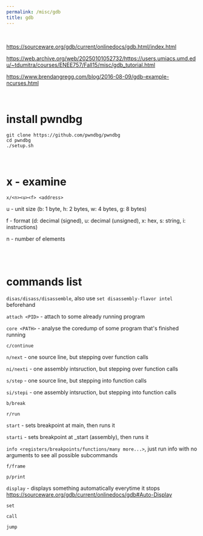 ```yaml
---
permalink: /misc/gdb
title: gdb
---
```


<br>



<https://sourceware.org/gdb/current/onlinedocs/gdb.html/index.html>

<https://web.archive.org/web/20250101052732/https://users.umiacs.umd.edu/~tdumitra/courses/ENEE757/Fall15/misc/gdb_tutorial.html>

<https://www.brendangregg.com/blog/2016-08-09/gdb-example-ncurses.html>


<br>

# install pwndbg

```
git clone https://github.com/pwndbg/pwndbg
cd pwndbg
./setup.sh
```

<br>

# x - examine

`x/<n><u><f> <address>`

u - unit size (b: 1 byte, h: 2 bytes, w: 4 bytes, g: 8 bytes)

f - format (d: decimal (signed), u: decimal (unsigned), x: hex, s: string, i: instructions)

n -  number of elements



<br>

<br>


# commands list

`disas/disass/disassemble`, also use `set disassembly-flavor intel` beforehand

`attach <PID>` - attach to some already running program

`core <PATH>` - analyse the coredump of some program that's finished running

`c/continue` 

`n/next` - one source line, but stepping over function calls

`ni/nexti` - one assembly intsruction, but stepping over function calls

`s/step` - one source line, but stepping into function calls

`si/stepi` - one assembly intsruction, but stepping into function calls

`b/break`

`r/run`

`start` - sets breakpoint at main, then runs it

`starti` - sets breakpoint at _start (assembly), then runs it

`info <registers/breakpoints/functions/many more...>`, just run info with no arguments to see all possible subcommands

`f/frame`

`p/print`

`display` - displays something automatically everytime it stops  <https://sourceware.org/gdb/current/onlinedocs/gdb#Auto-Display>

`set`

`call`

`jump`
